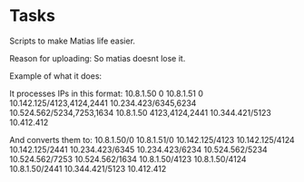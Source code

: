 # Tasks
Scripts to make Matias life easier.

Reason for uploading: So matias doesnt lose it.

Example of what it does:

It processes IPs in this format:
10.8.1.50	0
10.8.1.51	0
10.142.125/4123,4124,2441
10.234.423/6345,6234
10.524.562/5234,7253,1634
10.8.1.50	4123,4124,2441
10.344.421/5123
10.412.412

And converts them to:
10.8.1.50/0
10.8.1.51/0
10.142.125/4123
10.142.125/4124
10.142.125/2441
10.234.423/6345
10.234.423/6234
10.524.562/5234
10.524.562/7253
10.524.562/1634
10.8.1.50/4123
10.8.1.50/4124
10.8.1.50/2441
10.344.421/5123
10.412.412
